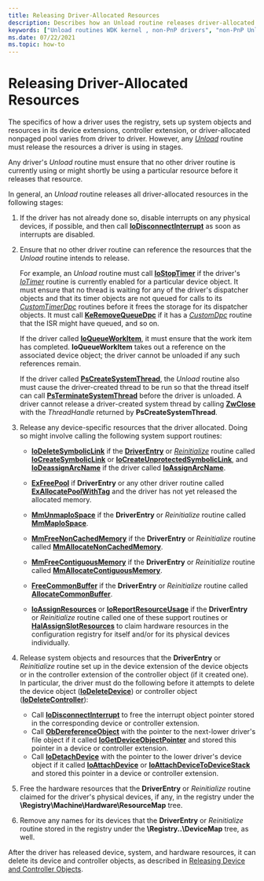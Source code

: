 ```yaml
---
title: Releasing Driver-Allocated Resources
description: Describes how an Unload routine releases driver-allocated resources in stages.
keywords: ["Unload routines WDK kernel , non-PnP drivers", "non-PnP Unload routine WDK kernel", "releasing driver-allocated resources", "driver-allocated resource releases WDK kernel", "resource releasing WDK kernel"]
ms.date: 07/22/2021
ms.topic: how-to
---
```


# Releasing Driver-Allocated Resources

The specifics of how a driver uses the registry, sets up system objects and resources in its device extensions, controller extension, or driver-allocated nonpaged pool varies from driver to driver. However, any [*Unload*](/windows-hardware/drivers/ddi/wdm/nc-wdm-driver_unload) routine must release the resources a driver is using in stages.

Any driver's *Unload* routine must ensure that no other driver routine is currently using or might shortly be using a particular resource before it releases that resource.

In general, an *Unload* routine releases all driver-allocated resources in the following stages:

1. If the driver has not already done so, disable interrupts on any physical devices, if possible, and then call [**IoDisconnectInterrupt**](/windows-hardware/drivers/ddi/wdm/nf-wdm-iodisconnectinterrupt) as soon as interrupts are disabled.

1. Ensure that no other driver routine can reference the resources that the *Unload* routine intends to release.

    For example, an *Unload* routine must call [**IoStopTimer**](/windows-hardware/drivers/ddi/ntifs/nf-ntifs-iostoptimer) if the driver's [*IoTimer*](/windows-hardware/drivers/ddi/wdm/nc-wdm-io_timer_routine) routine is currently enabled for a particular device object. It must ensure that no thread is waiting for any of the driver's dispatcher objects and that its timer objects are not queued for calls to its [*CustomTimerDpc*](using-a-customtimerdpc-routine.md) routines before it frees the storage for its dispatcher objects. It must call [**KeRemoveQueueDpc**](/windows-hardware/drivers/ddi/wdm/nf-wdm-keremovequeuedpc) if it has a [*CustomDpc*](/windows-hardware/drivers/ddi/wdm/nc-wdm-kdeferred_routine) routine that the ISR might have queued, and so on.

    If the driver called [**IoQueueWorkItem**](/windows-hardware/drivers/ddi/wdm/nf-wdm-ioqueueworkitem), it must ensure that the work item has completed. **IoQueueWorkItem** takes out a reference on the associated device object; the driver cannot be unloaded if any such references remain.

    If the driver called [**PsCreateSystemThread**](/windows-hardware/drivers/ddi/wdm/nf-wdm-pscreatesystemthread), the *Unload* routine also must cause the driver-created thread to be run so that the thread itself can call [**PsTerminateSystemThread**](/windows-hardware/drivers/ddi/wdm/nf-wdm-psterminatesystemthread) before the driver is unloaded. A driver cannot release a driver-created system thread by calling [**ZwClose**](/windows-hardware/drivers/ddi/ntifs/nf-ntifs-ntclose) with the *ThreadHandle* returned by **PsCreateSystemThread**.

1. Release any device-specific resources that the driver allocated. Doing so might involve calling the following system support routines:

    - [**IoDeleteSymbolicLink**](/windows-hardware/drivers/ddi/wdm/nf-wdm-iodeletesymboliclink) if the [**DriverEntry**](/windows-hardware/drivers/ddi/wdm/nc-wdm-driver_initialize) or [*Reinitialize*](/windows-hardware/drivers/ddi/ntddk/nc-ntddk-driver_reinitialize) routine called [**IoCreateSymbolicLink**](/windows-hardware/drivers/ddi/wdm/nf-wdm-iocreatesymboliclink) or [**IoCreateUnprotectedSymbolicLink**](/windows-hardware/drivers/ddi/wdm/nf-wdm-iocreateunprotectedsymboliclink), and [**IoDeassignArcName**](/windows-hardware/drivers/ddi/ntddk/nf-ntddk-iodeassignarcname) if the driver called [**IoAssignArcName**](/windows-hardware/drivers/ddi/ntddk/nf-ntddk-ioassignarcname).

    - [**ExFreePool**](/windows-hardware/drivers/ddi/ntddk/nf-ntddk-exfreepool) if **DriverEntry** or any other driver routine called [**ExAllocatePoolWithTag**](/windows-hardware/drivers/ddi/wdm/nf-wdm-exallocatepoolwithtag) and the driver has not yet released the allocated memory.

    - [**MmUnmapIoSpace**](/windows-hardware/drivers/ddi/wdm/nf-wdm-mmunmapiospace) if the **DriverEntry** or *Reinitialize* routine called [**MmMapIoSpace**](/windows-hardware/drivers/ddi/wdm/nf-wdm-mmmapiospace).

    - [**MmFreeNonCachedMemory**](/windows-hardware/drivers/ddi/ntddk/nf-ntddk-mmfreenoncachedmemory) if the **DriverEntry** or *Reinitialize* routine called [**MmAllocateNonCachedMemory**](/windows-hardware/drivers/ddi/ntddk/nf-ntddk-mmallocatenoncachedmemory).

    - [**MmFreeContiguousMemory**](/windows-hardware/drivers/ddi/wdm/nf-wdm-mmfreecontiguousmemory) if the **DriverEntry** or *Reinitialize* routine called [**MmAllocateContiguousMemory**](/windows-hardware/drivers/ddi/wdm/nf-wdm-mmallocatecontiguousmemory).

    - [**FreeCommonBuffer**](/windows-hardware/drivers/ddi/wdm/nc-wdm-pfree_common_buffer) if the **DriverEntry** or *Reinitialize* routine called [**AllocateCommonBuffer**](/windows-hardware/drivers/ddi/wdm/nc-wdm-pallocate_common_buffer).

    - [**IoAssignResources**](./mmcreatemdl.md) or [**IoReportResourceUsage**](./mmcreatemdl.md) if the **DriverEntry** or *Reinitialize* routine called one of these support routines or [**HalAssignSlotResources**](/previous-versions/windows/hardware/drivers/ff546644(v=vs.85)) to claim hardware resources in the configuration registry for itself and/or for its physical devices individually.

1. Release system objects and resources that the **DriverEntry** or *Reinitialize* routine set up in the device extension of the device objects or in the controller extension of the controller object (if it created one). In particular, the driver must do the following before it attempts to delete the device object ([**IoDeleteDevice**](/windows-hardware/drivers/ddi/wdm/nf-wdm-iodeletedevice)) or controller object ([**IoDeleteController**](/windows-hardware/drivers/ddi/ntddk/nf-ntddk-iodeletecontroller)):
    - Call [**IoDisconnectInterrupt**](/windows-hardware/drivers/ddi/wdm/nf-wdm-iodisconnectinterrupt) to free the interrupt object pointer stored in the corresponding device or controller extension.
    - Call [**ObDereferenceObject**](/windows-hardware/drivers/ddi/wdm/nf-wdm-obdereferenceobject) with the pointer to the next-lower driver's file object if it called [**IoGetDeviceObjectPointer**](/windows-hardware/drivers/ddi/wdm/nf-wdm-iogetdeviceobjectpointer) and stored this pointer in a device or controller extension.
    - Call [**IoDetachDevice**](/windows-hardware/drivers/ddi/wdm/nf-wdm-iodetachdevice) with the pointer to the lower driver's device object if it called [**IoAttachDevice**](/windows-hardware/drivers/ddi/wdm/nf-wdm-ioattachdevice) or [**IoAttachDeviceToDeviceStack**](/windows-hardware/drivers/ddi/wdm/nf-wdm-ioattachdevicetodevicestack) and stored this pointer in a device or controller extension.

1. Free the hardware resources that the **DriverEntry** or *Reinitialize* routine claimed for the driver's physical devices, if any, in the registry under the **\\Registry\\Machine\\Hardware\\ResourceMap** tree.

1. Remove any names for its devices that the **DriverEntry** or *Reinitialize* routine stored in the registry under the **\\Registry..\\DeviceMap** tree, as well.

After the driver has released device, system, and hardware resources, it can delete its device and controller objects, as described in [Releasing Device and Controller Objects](releasing-device-and-controller-objects.md).
